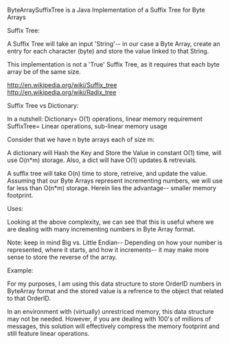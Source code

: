 ByteArraySuffixTree is a Java Implementation of a Suffix Tree for Byte Arrays

Suffix Tree:

A Suffix Tree will take an input 'String'-- in our case a Byte Array, create an entry for each character (byte) and
store the value linked to that String. 

This implementation is not a 'True' Suffix Tree, as it requires that each byte array be of the same size.

http://en.wikipedia.org/wiki/Suffix_tree
http://en.wikipedia.org/wiki/Radix_tree

Suffix Tree vs Dictionary:

In a nutshell: 
Dictionary= O(1) operations, linear memory requirement
SuffixTree= Linear operations, sub-linear memory usage

Consider that we have n byte arrays each of size m:

A dictionary will Hash the Key and Store the Value in constant O(1) time, will use O(n*m) storage. 
Also, a dict will have O(1) updates & retrevials. 

A suffix tree will take O(n) time to store, retreive, and update the value. 
Assuming that our Byte Arrays represent incrementing numbers, we will use far less than O(n*m) storage.
Herein lies the advantage-- smaller memory footprint.

Uses:

Looking at the above complexity, we can see that this is useful where we are dealing with many incrementing numbers
in Byte Array format. 

Note: keep in mind Big vs. Little Endian-- Depending on how your number is represented, where it starts, and how it increments-- it may make more sense to 
store the reverse of the array. 

Example: 

For my purposes, I am using this data structure to store OrderID numbers in ByteArray format and the stored value is a refrence
to the object that related to that OrderID. 

In an environment with (virtually) unrestriced memory, this data structure may not be needed. However, if you are dealing with
100's of millions of messages, this solution will effectively compress the memory footprint and still feature linear operations. 
